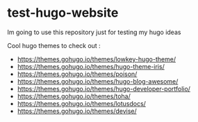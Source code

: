 # test-hugo-website

Im going to use this repository just for testing my hugo ideas

Cool hugo themes to check out :
* https://themes.gohugo.io/themes/lowkey-hugo-theme/
* https://themes.gohugo.io/themes/hugo-theme-iris/
* https://themes.gohugo.io/themes/poison/
* https://themes.gohugo.io/themes/hugo-blog-awesome/
* https://themes.gohugo.io/themes/hugo-developer-portfolio/
* https://themes.gohugo.io/themes/toha/
* https://themes.gohugo.io/themes/lotusdocs/
* https://themes.gohugo.io/themes/devise/